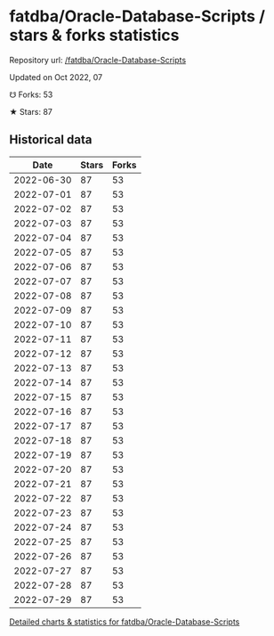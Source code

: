 # fatdba/Oracle-Database-Scripts / stars & forks statistics

Repository url: [/fatdba/Oracle-Database-Scripts](https://github.com/fatdba/Oracle-Database-Scripts)

Updated on Oct 2022, 07

☋ Forks: 53

★ Stars: 87

## Historical data
| Date | Stars | Forks |
|------|-------|-------|
| 2022-06-30 | 87 | 53 | 
| 2022-07-01 | 87 | 53 | 
| 2022-07-02 | 87 | 53 | 
| 2022-07-03 | 87 | 53 | 
| 2022-07-04 | 87 | 53 | 
| 2022-07-05 | 87 | 53 | 
| 2022-07-06 | 87 | 53 | 
| 2022-07-07 | 87 | 53 | 
| 2022-07-08 | 87 | 53 | 
| 2022-07-09 | 87 | 53 | 
| 2022-07-10 | 87 | 53 | 
| 2022-07-11 | 87 | 53 | 
| 2022-07-12 | 87 | 53 | 
| 2022-07-13 | 87 | 53 | 
| 2022-07-14 | 87 | 53 | 
| 2022-07-15 | 87 | 53 | 
| 2022-07-16 | 87 | 53 | 
| 2022-07-17 | 87 | 53 | 
| 2022-07-18 | 87 | 53 | 
| 2022-07-19 | 87 | 53 | 
| 2022-07-20 | 87 | 53 | 
| 2022-07-21 | 87 | 53 | 
| 2022-07-22 | 87 | 53 | 
| 2022-07-23 | 87 | 53 | 
| 2022-07-24 | 87 | 53 | 
| 2022-07-25 | 87 | 53 | 
| 2022-07-26 | 87 | 53 | 
| 2022-07-27 | 87 | 53 | 
| 2022-07-28 | 87 | 53 | 
| 2022-07-29 | 87 | 53 | 


[Detailed charts & statistics for fatdba/Oracle-Database-Scripts](https://reviewgithub.com/rep/fatdba/Oracle-Database-Scripts)
